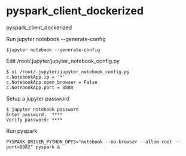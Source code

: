 # pyspark_client_dockerized
pyspark_client_dockerized

Run jupyter notebook --generate-config
```shell
$jupyter notebook --generate-config
```

Edit /root/.jupyter/jupyter_notebook_config.py
```shell
$ vi /root/.jupyter/jupyter_notebook_config.py
c.NotebookApp.ip = '*'
c.NotebookApp.open_browser = False
c.NotebookApp.port = 8888
```

Setup a jupyter password
```shell
$ jupyter notebook password
Enter password:  ****
Verify password: ****
```

Run pyspark
```shell
PYSPARK_DRIVER_PYTHON_OPTS="notebook --no-browser --allow-root --port=8082" pyspark &
```